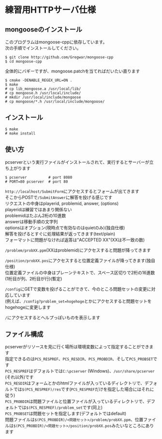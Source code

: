 # 練習用HTTPサーバ仕様

## mongooseのインストール
このプログラムはmongoose-cppに依存しています。  
次の手順でインストールしてください。  

    $ git clone http://github.com/Gregwar/mongoose-cpp
    $ cd mongoose-cpp

全体的にバギーですが、mongoose.patchを当てればだいたい直ります

    $ cmake -DENABLE_REGEX_URL=ON .
    $ make
    # cp lib_mongoose.a /usr/local/lib/
    # cp mongoose.h /usr/local/include/
    # mkdir /usr/local/include/mongoose
    # cp mongoose/*.h /usr/local/include/mongoose/

## インストール

    $ make
    # make install

## 使い方
pcserverという実行ファイルがインストールされて、実行するとサーバーが立ち上がります  

    $ pcserver          # port 8080
    # PORT=80 pcserver  # port 80

`http://localhost/SubmitForm`にアクセスするとフォームが出てきます  
そこからPOSTで`/SubmitAnswer`に解答を投げる感じです  
リクエストの中身はplayerid, problemid, answer, (options)  
playeridは練習ではあまり関係ない  
problemidはたぶん2桁の10進数  
answerは移動手順の文字列  
optionsはオプション(現時点で有効なのはquietのみ)(独自仕様)  
解答を投げるとすぐに処理結果が返ってきます(text/plain)  
フォーマットに問題がなければ返答は"ACCEPTED XX"(XXは不一致の数)  

`/problem/probXX.ppm`(XXはproblemid)にアクセスすると問題が降ってきます  

`/position/probXX.pos`にアクセスすると位置定義ファイルが降ってきます(独自仕様)  
位置定義ファイルの中身はプレーンテキストで、スペース区切りで2桁の16進数(1桁目が列、2桁目が行)(暫定)  

`/config`にGETで変数を投げることができて、今のところ問題セットの変更に対応しています  
(例えば、`/config?problem_set=hogehoge`とかにアクセスすると問題セットをhogehogeに変更します  

`/`にアクセスするとヘルプっぽいものを表示します

## ファイル構成
pcserverがリソースを見に行く場所は環境変数によって指定することができます  
指定できるのは`PCS_RESPREF`、`PCS_RESDIR`、`PCS_PROBDIR`、そして`PCS_PROBSET`です  
`PCS_RESPREF`はデフォルトでは`C:\pcserver` (Windows)、`/usr/share/pcserver` (それ以外)です  
`PCS_RESDIR`はフォームとかのhtmlファイルが入っているディレクトリで、デフォルトでは`$(PCS_RESPREF)/res`です(`PCS_RESPREF`だけを指定した場合にはそれに従う)  
`PCS_PROBDIR`は問題ファイルと位置ファイルが入っているディレクトリで、デフォルトでは`$(PCS_RESPREF)/problem_set`です(同上)  
`PCS_PROBSET`は問題セットを指定します(デフォルトではdefault)  
問題ファイルは`$(PCS_PROBDIR)/<問題セット>/problem/probXX.ppm`、位置ファイルは`$(PCS_PROBDIR)/<問題セット>/position/probXX.pos`みたいなところにあります

